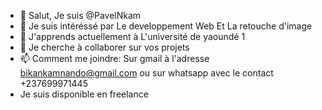 - 👋 Salut, Je suis @PavelNkam
- 👀 Je suis intéréssé par Le developpement Web Et La retouche d'image
- 🌱 J'apprends actuellement à L'université de yaoundé 1
- 💞️ Je cherche à collaborer sur vos projets
- 📫 Comment me joindre: Sur gmail à l'adresse bikankamnando@gmail.com ou sur whatsapp avec le contact +237699971445
- Je suis disponible en freelance
<!---
PavelNkam/PavelNkam est un référentiel ✨ spécial ✨ car son `README.md` (ce fichier) apparaît sur votre profil GitHub. Vous pouvez cliquer sur le lien Aperçu pour jeter un œil à vos modifications.
--->
